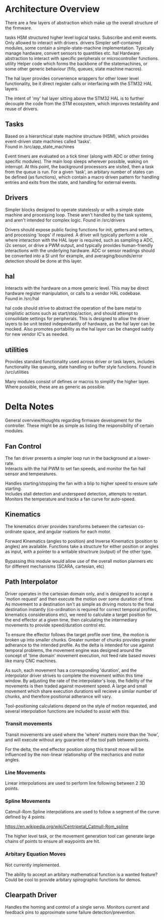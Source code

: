 # Architecture Overview

There are a few layers of abstraction which make up the overall structure of the firmware.

tasks 		HSM structured higher level logical tasks. Subscribe and emit events. Only allowed to interact with drivers. 
drivers		Simpler self-contained modules, some contain a simple-state-machine implementation. Typically manage hardware, convert sensors to quantities etc.
hal 		Hardware abstraction to interact with specific peripherals or microcontroller functions.
utility		Helper code which forms the backbone of the statemachines, or some other generic behaviour (fifo, queues, state machine macros).

The hal layer provides convenience wrappers for other lower level functionality, be it direct register calls or interfacing with the STM32 HAL layers.

The intent of 'my' hal layer sitting above the STM32 HAL is to further decouple the code from the STM ecosystem, which improves testability and reuse of drivers.

## Tasks
 
Based on a hierarchical state machine structure (HSM), which provides event-driven state machines called 'tasks'.  
Found in /src/app_state_machines

Event timers are evaluated on a tick timer (along with ADC or other timing specific modules).
The main loop sleeps wherever possible, waking on interrupt. At this point, the background processors are visited, then a task from the queue is run.
For a given 'task', an arbitary number of states can be defined (as functions), which contain a macro driven pattern for handling entries and exits from the state, and handling for external events.


## Drivers
 
Simpler blocks designed to operate statelessly or with a simple state machine and processing loop. These aren't handled by the task systems, and aren't intended for complex logic.
Found in /src/drivers

Drivers should expose public facing functions for init, getters and setters, and processing 'loops' if required.
A driver will typically perform a role where interaction with the HAL layer is required, such as sampling a ADC, i2c sensor, or drive a PWM output, and typically provides human-friendly interactions with the underlying hardware. ADC or sensor readings should be converted into a SI unit for example, and averaging/bounds/error detection should be done at this layer.


## hal

Interacts with the hardware on a more generic level. This may be direct hardware register manipulation, or calls to a vendor HAL codebase.  
Found in /src/hal   

hal code should strive to abstract the operation of the bare metal to simplistic actions such as start/stop/action, and should attempt to consolidate settings for peripherals.
This is designed to allow the driver layers to be unit tested independantly of hardware, as the hal layer can be mocked. Also promotes portability as the hal layer can be changed subtly for new vendor IC's as needed.


## utilities

Provides standard functionality used across driver or task layers, includes functionality like queuing, state handling or buffer style functions.
Found in /src/utilities  

Many modules consist of defines or macros to simplify the higher layer.  
Where possible, these are as generic as possible.


# Delta Notes

General overview/thoughts regarding firmware development for the controller. These might be as simple as listing the responsibility of certain modules.


## Fan Control

The fan driver presents a simpler loop run in the background at a lower-rate.  
Interacts with the hal PWM to set fan speeds, and monitor the fan hall sensor and temperatures.  

Handles starting/stopping the fan with a blip to higher speed to ensure safe starting.  
Includes stall detection and underspeed detection, attempts to restart.  
Monitors the temperature and tracks a fan curve for auto-speed.  

## Kinematics 

The kinematics driver provides transforms between the cartesian co-ordinate space, and angular roations for each motor.

Forward Kinematics (angles to position) and Inverse Kinematics (position to angles) are available.
Functions take a structure for either position or angles as input, with a pointer to a writable structrure (output) of the other type.

Bypassing this module would allow use of the overall motion planners etc for different mechanisms (SCARA, cartesian, etc)

## Path Interpolator

Driver operates in the cartesian domain only, and is designed to accept a 'motion request' and then execute the motion over some duration of time. 
As movement to a destination isn't as simple as driving motors to the final destination instantly (co-ordination is required for correct temporal profiles, kinematics considerations etc), we need to calculate a target position for the end effector at a given time, then calculating the intermediary movements to provide speed/duration control etc.

To ensure the effector follows the target profile over time, the motion is broken up into smaller chunks. Greater number of chunks provides greater adherance to the intended profile.
As the delta is intended for use against temporal problems, the movement engine was designed around the concept of 'time domain' movement execution, not feed rate based moves like many CNC machines.

As such, each movement has a corresponding 'duration', and the interpolator driver strives to complete the movement within this time window. By adjusting the rate of the interpolator's loop, the fidelity of the movements is then traded against movement speed. A large and small movement which share execution durations will recieve a similar number of chunks, and therefore positional adherance will vary.

Tool-positioning calculations depend on the style of motion requested, and several interpolation functions are included to assist with this:

### Transit movements

Transit movements are used where the 'where' matters more than the 'how', and will execute without any guarantee of the tool path between points.

For the delta, the end effector position along this transit move will be influenced by the non-linear relationship of the mechanics and motor angles.

### Line Movements

Linear interpolations are used to perform line following between 2 3D points.

### Spline Movements

Catmull-Rom Spline interpolations are used to follow a segment of the curve defined by 4 points.

https://en.wikipedia.org/wiki/Centripetal_Catmull-Rom_spline

The higher level task, or the movement generation tool can generate large chains of points to ensure all waypoints are hit.

### Arbitary Equation Moves

Not currently implemented.

The ability to accept an arbitary mathematical function is a wanted feature? 
Could be cool to provide arbitary spirographic functions for demos.

## Clearpath Driver

Handles the homing and control of a single servo.
Monitors current and feedback pins to approximate some failure detection/prevention.
